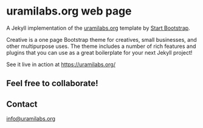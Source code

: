 # uramilabs.org web page

A Jekyll implementation of the [uramilabs.org](https://github.com/uramilabs) template by [Start Bootstrap](http://startbootstrap.com).

Creative is a one page Bootstrap theme for creatives, small businesses, and other multipurpose uses.
The theme includes a number of rich features and plugins that you can use as a great boilerplate for your next Jekyll project! 

See it live in action at <https://uramilabs.org/>

## Feel free to collaborate!

## Contact

info@uramilabs.org


